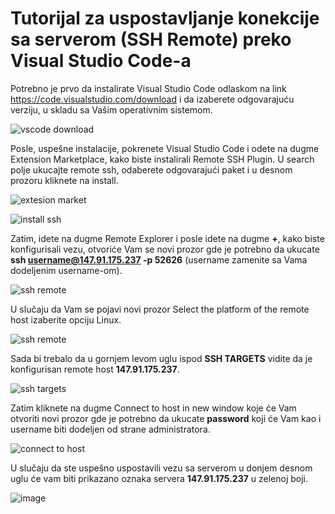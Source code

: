 # Tutorijal za uspostavljanje konekcije sa serverom (SSH Remote) preko Visual Studio Code-a

Potrebno je prvo da instalirate Visual Studio Code odlaskom na link https://code.visualstudio.com/download i da izaberete odgovarajuću verziju, u skladu sa Vašim operativnim sistemom.

![vscode download](https://user-images.githubusercontent.com/97163298/149322222-1ae4f62f-e358-440e-afe5-f9d3780dff6d.png)

Posle, uspešne instalacije, pokrenete Visual Studio Code i odete na dugme Extension Marketplace, kako biste instalirali Remote SSH Plugin. U search polje ukucajte remote ssh, odaberete odgovarajući paket i u desnom prozoru kliknete na install.

![extesion market](https://user-images.githubusercontent.com/97163298/149329451-ee04ebe6-3374-4404-9b4b-09943bbed226.png)

![install ssh](https://user-images.githubusercontent.com/97163298/149329928-f53f269b-55f3-4cd6-8241-5739232d2f45.png)

Zatim, idete na dugme Remote Explorer  i posle idete na dugme **+**, kako biste konfigurisali vezu, otvoriće Vam se novi prozor gde je potrebno da ukucate **ssh username@147.91.175.237 -p 52626** (username zamenite sa Vama dodeljenim username-om).

![ssh remote](https://user-images.githubusercontent.com/97163298/149327937-c341e141-8355-418d-b92a-bbe046043be0.png)

U slučaju da Vam se pojavi novi prozor Select the platform of the remote host izaberite opciju Linux.

![ssh remote](https://user-images.githubusercontent.com/97163298/149331345-bb557ade-3b60-4be3-907b-352bb92967aa.png)

Sada bi trebalo da u gornjem levom uglu ispod **SSH TARGETS** vidite da je konfigurisan remote host **147.91.175.237**.

![ssh targets](https://user-images.githubusercontent.com/97163298/149331859-91721f41-58a3-465f-bd41-b42066a68612.png)

Zatim kliknete na dugme Connect to host in new window koje će Vam otvoriti novi prozor gde je potrebno da ukucate **password** koji će Vam kao i username biti dodeljen od strane administratora.

![connect to host](https://user-images.githubusercontent.com/97163298/149333475-2a664b09-b3d4-49cf-af8d-909a220e4c5c.png)

U slučaju da ste uspešno uspostavili vezu sa serverom u donjem desnom uglu će vam biti prikazano oznaka servera **147.91.175.237** u zelenoj boji.

![image](https://user-images.githubusercontent.com/97163298/149333830-4bb22b17-f96a-4a33-83f3-df0632119abc.png)






